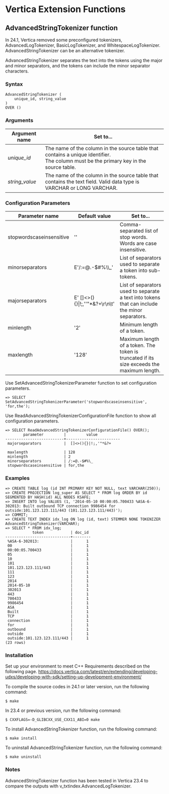 # Vertica Extension Functions

## AdvancedStringTokenizer function

In 24.1, Vertica removed some preconfigured tokenizers, AdvancedLogTokenizer, BasicLogTokenizer, and WhitespaceLogTokenizer. AdvancedStringTokenizer can be an alternative tokenizer.

AdvancedStringTokenizer separates the text into the tokens using the major and minor separators, and the tokens can include the minor separator characters.

### Syntax

```
AdvancedStringTokenizer (
    unique_id, string_value
)
OVER ()
```

### Arguments
|Argument name|Set to...|
|--|--|
|_unique_id_|The name of the column in the source table that contains a unique identifier.<br/>The column must be the primary key in the source table.|
|_string_value_|The name of the column in the source table that contains the text field. Valid data type is VARCHAR or LONG VARCHAR.|

### Configuration Parameters
|Parameter name|Default value|Set to...|
|--|--|--|
|stopwordscaseinsensitive|''|Comma-separated list of stop words. Words are case insensitive.|
|minorseparators|E'/:=@.-$#%\\\\_'|List of separators used to separate a token into sub-tokens.|
|majorseparators|E' []<>(){}\|!;,''"*&?+\r\n\t'|List of separators used to separate a text into tokens that can include the minor separators.|
|minlength|'2'|Minimum length of a token.|
|maxlength|'128'|Maximum length of a token. The token is truncated if its size exceeds the maximum length.|

Use SetAdvancedStringTokenizerParameter function to set configuration parameters.

```
=> SELECT SetAdvancedStringTokenizerParameter('stopwordscaseinsensitive', 'for,the');
```

Use ReadAdvancedStringTokenizerConfigurationFile function to show all configuration parameters.

```
=> SELECT ReadAdvancedStringTokenizerConfigurationFile() OVER();
        parameter         |         value
--------------------------+------------------------
 majorseparators          |  []<>(){}|!;,'"*&?+

 maxlength                | 128
 minlength                | 2
 minorseparators          | /:=@.-$#%\_
 stopwordscaseinsensitive | for,the
```

### Examples

```
=> CREATE TABLE log (id INT PRIMARY KEY NOT NULL, text VARCHAR(250));
=> CREATE PROJECTION log_super AS SELECT * FROM log ORDER BY id SEGMENTED BY HASH(id) ALL NODES KSAFE;
=> INSERT INTO log VALUES (1, '2014-05-10 00:00:05.700433 %ASA-6-302013: Built outbound TCP connection 9986454 for outside:101.123.123.111/443 (101.123.123.111/443)');
=> COMMIT;
=> CREATE TEXT INDEX idx_log ON log (id, text) STEMMER NONE TOKENIZER AdvancedStringTokenizer(VARCHAR);
=> SELECT * FROM idx_log;
            token            | doc_id
-----------------------------+--------
 %ASA-6-302013:              |      1
 00                          |      1
 00:00:05.700433             |      1
 05                          |      1
 10                          |      1
 101                         |      1
 101.123.123.111/443         |      1
 111                         |      1
 123                         |      1
 2014                        |      1
 2014-05-10                  |      1
 302013                      |      1
 443                         |      1
 700433                      |      1
 9986454                     |      1
 ASA                         |      1
 Built                       |      1
 TCP                         |      1
 connection                  |      1
 for                         |      1
 outbound                    |      1
 outside                     |      1
 outside:101.123.123.111/443 |      1
(23 rows)
```

### Installation

Set up your environment to meet C++ Requirements described on the following page.
https://docs.vertica.com/latest/en/extending/developing-udxs/developing-with-sdk/setting-up-development-environment/

To compile the source codes in 24.1 or later version, run the following command:

```
$ make
```

In 23.4 or previous version, run the following command:

```
$ CXXFLAGS=-D_GLIBCXX_USE_CXX11_ABI=0 make
```

To install AdvancedStringTokenizer function, run the following command:

```
$ make install
```

To uninstall AdvancedStringTokenizer function, run the following command:

```
$ make uninstall
```

### Notes

AdvancedStringTokenizer function has been tested in Vertica 23.4 to compare the outputs with v_txtindex.AdvancedLogTokenizer.
